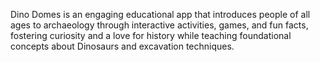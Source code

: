 Dino Domes is an engaging educational app that introduces people of all ages to archaeology through interactive activities, games, and fun facts, fostering curiosity and a love for history while teaching foundational concepts about Dinosaurs and excavation techniques.
